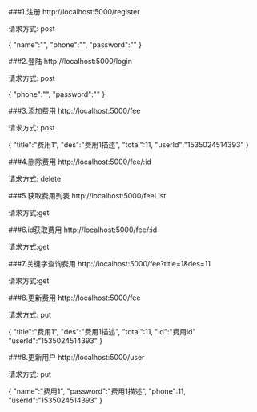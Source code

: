 ###1.注册
http://localhost:5000/register

请求方式:
post

{
    "name":"",
    "phone":"",
    "password":""
}

###2.登陆
http://localhost:5000/login

请求方式:
post

{
    "phone":"",
    "password":""
}

###3.添加费用
http://localhost:5000/fee

请求方式:
post

{
	"title":"费用1",
	"des":"费用1描述",
	"total":11,
	"userId":"1535024514393"
}

###4.删除费用
http://localhost:5000/fee/:id

请求方式:
delete


###5.获取费用列表
http://localhost:5000/feeList

请求方式:get

###6.id获取费用 
http://localhost:5000/fee/:id

请求方式:get

###7.关键字查询费用
http://localhost:5000/fee?title=1&des=11

请求方式:get

###8.更新费用
http://localhost:5000/fee

请求方式:
put

{
	"title":"费用1",
	"des":"费用1描述",
	"total":11,
	"id":"费用id"
	"userId":"1535024514393"
}

###8.更新用户
http://localhost:5000/user

请求方式:
put

{
	"name":"费用1",
	"password":"费用1描述",
	"phone":11,
	"userId":"1535024514393"
}
